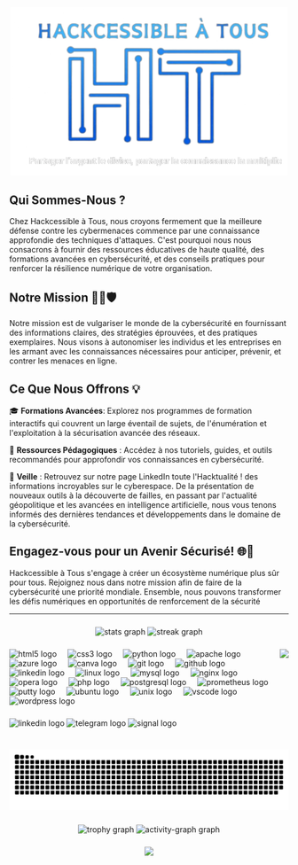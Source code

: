 <p align="center">
<img src="Logo_HT.png" alt="Logo" width="500">
</p>


<h2>Qui Sommes-Nous ?</h2>

Chez Hackcessible à Tous, nous croyons fermement que la meilleure défense contre les cybermenaces commence par une connaissance approfondie des techniques d'attaques. C'est pourquoi nous nous consacrons à fournir des ressources éducatives de haute qualité, des formations avancées en cybersécurité, et des conseils pratiques pour renforcer la résilience numérique de votre organisation.

<h2>Notre Mission 👨‍💻🛡️</h2>

Notre mission est de vulgariser le monde de la cybersécurité en fournissant des informations claires, des stratégies éprouvées, et des pratiques exemplaires. Nous visons à autonomiser les individus et les entreprises en les armant avec les connaissances nécessaires pour anticiper, prévenir, et contrer les menaces en ligne.

<h2>Ce Que Nous Offrons 💡</h2>

🎓 **Formations Avancées**: Explorez nos programmes de formation interactifs qui couvrent un large éventail de sujets, de l'énumération et l'exploitation à la sécurisation avancée des réseaux.

📘 **Ressources Pédagogiques** : Accédez à nos tutoriels, guides, et outils recommandés pour approfondir vos connaissances en cybersécurité.

🚨 **Veille** : Retrouvez sur notre page LinkedIn toute l'Hacktualité ! des informations incroyables sur le cyberespace. De la présentation de nouveaux outils à la découverte de failles, en passant par l'actualité géopolitique et les avancées en intelligence artificielle, nous vous tenons informés des dernières tendances et développements dans le domaine de la cybersécurité.

<h2>Engagez-vous pour un Avenir Sécurisé! 🌐🔐</h2>

Hackcessible à Tous s'engage à créer un écosystème numérique plus sûr pour tous. Rejoignez nous dans notre mission afin de faire de la cybersécurité une priorité mondiale. Ensemble, nous pouvons transformer les défis numériques en opportunités de renforcement de la sécurité</h2>

---

###

<div align="center">
  <img src="https://github-readme-stats.vercel.app/api?username=Hackcessible-a-Tous&hide_title=false&hide_rank=false&show_icons=true&include_all_commits=true&count_private=true&disable_animations=false&theme=onedark&locale=fr&hide_border=false" height="150" alt="stats graph"  />
  <img src="https://streak-stats.demolab.com?user=Hackcessible-a-Tous&locale=fr&mode=daily&theme=onedark&hide_border=false&border_radius=5" height="150" alt="streak graph"  />
</div>

###

<img align="right" height="150" src="https://media4.giphy.com/media/ADD4w6XgqLBJohQdBK/giphy.webp?cid=790b7611wc8putjr5alx7py8fhufy83i5pvg2naqh4ghp0ak&ep=v1_gifs_search&rid=giphy.webp&ct=g"  />

###

<div align="left">
  <img src="https://cdn.jsdelivr.net/gh/devicons/devicon/icons/html5/html5-plain-wordmark.svg" height="30" alt="html5 logo"  />
  <img width="12" />
  <img src="https://cdn.jsdelivr.net/gh/devicons/devicon/icons/css3/css3-plain-wordmark.svg" height="30" alt="css3 logo"  />
  <img width="12" />
  <img src="https://cdn.jsdelivr.net/gh/devicons/devicon/icons/python/python-original-wordmark.svg" height="30" alt="python logo"  />
  <img width="12" />
  <img src="https://cdn.jsdelivr.net/gh/devicons/devicon/icons/apache/apache-original-wordmark.svg" height="30" alt="apache logo"  />
  <img width="12" />
  <img src="https://cdn.jsdelivr.net/gh/devicons/devicon/icons/azure/azure-original-wordmark.svg" height="30" alt="azure logo"  />
  <img width="12" />
  <img src="https://cdn.jsdelivr.net/gh/devicons/devicon/icons/canva/canva-original.svg" height="30" alt="canva logo"  />
  <img width="12" />
  <img src="https://cdn.jsdelivr.net/gh/devicons/devicon/icons/git/git-original-wordmark.svg" height="30" alt="git logo"  />
  <img width="12" />
  <img src="https://cdn.jsdelivr.net/gh/devicons/devicon/icons/github/github-original.svg" height="30" alt="github logo"  />
  <img width="12" />
  <img src="https://cdn.jsdelivr.net/gh/devicons/devicon/icons/linkedin/linkedin-original.svg" height="30" alt="linkedin logo"  />
  <img width="12" />
  <img src="https://cdn.jsdelivr.net/gh/devicons/devicon/icons/linux/linux-original.svg" height="30" alt="linux logo"  />
  <img width="12" />
  <img src="https://cdn.jsdelivr.net/gh/devicons/devicon/icons/mysql/mysql-original-wordmark.svg" height="30" alt="mysql logo"  />
  <img width="12" />
  <img src="https://cdn.jsdelivr.net/gh/devicons/devicon/icons/nginx/nginx-original.svg" height="30" alt="nginx logo"  />
  <img width="12" />
  <img src="https://cdn.jsdelivr.net/gh/devicons/devicon/icons/opera/opera-original.svg" height="30" alt="opera logo"  />
  <img width="12" />
  <img src="https://cdn.jsdelivr.net/gh/devicons/devicon/icons/php/php-original.svg" height="30" alt="php logo"  />
  <img width="12" />
  <img src="https://cdn.jsdelivr.net/gh/devicons/devicon/icons/postgresql/postgresql-plain-wordmark.svg" height="30" alt="postgresql logo"  />
  <img width="12" />
  <img src="https://cdn.jsdelivr.net/gh/devicons/devicon/icons/prometheus/prometheus-original-wordmark.svg" height="30" alt="prometheus logo"  />
  <img width="12" />
  <img src="https://cdn.jsdelivr.net/gh/devicons/devicon/icons/putty/putty-original.svg" height="30" alt="putty logo"  />
  <img width="12" />
  <img src="https://cdn.jsdelivr.net/gh/devicons/devicon/icons/ubuntu/ubuntu-plain.svg" height="30" alt="ubuntu logo"  />
  <img width="12" />
  <img src="https://cdn.jsdelivr.net/gh/devicons/devicon/icons/unix/unix-original.svg" height="30" alt="unix logo"  />
  <img width="12" />
  <img src="https://cdn.jsdelivr.net/gh/devicons/devicon/icons/vscode/vscode-original-wordmark.svg" height="30" alt="vscode logo"  />
  <img width="12" />
  <img src="https://cdn.jsdelivr.net/gh/devicons/devicon/icons/wordpress/wordpress-original.svg" height="30" alt="wordpress logo"  />
</div>

###

<div align="left">
  <img src="https://img.shields.io/static/v1?message=LinkedIn&logo=linkedin&label=&color=0077B5&logoColor=white&labelColor=&style=for-the-badge" height="35" alt="linkedin logo"  />
  <img src="https://img.shields.io/static/v1?message=Telegram&logo=telegram&label=&color=2CA5E0&logoColor=white&labelColor=&style=for-the-badge" height="35" alt="telegram logo"  />
  <img src="https://img.shields.io/static/v1?message=Signal&logo=signal&label=&color=039BE5&logoColor=white&labelColor=&style=for-the-badge" height="35" alt="signal logo"  />
</div>

###

<br clear="both">

<img src="https://raw.githubusercontent.com/Hackcessible-a-Tous/Hackcessible-a-Tous/output/snake.svg" alt="Snake animation" />

###

<div align="center">
  <img src="https://github-profile-trophy.vercel.app?username=Hackcessible-a-Tous&theme=onedark&column=-1&row=1&margin-w=8&margin-h=8&no-bg=false&no-frame=false&order=4" height="150" alt="trophy graph"  />
  <img src="https://github-readme-activity-graph.vercel.app/graph?username=Hackcessible-a-Tous&radius=16&theme=one-dark&area=true&order=5" height="300" alt="activity-graph graph"  />
</div>

###

<div align="center">
  <img src="https://profile-counter.glitch.me/Hackcessible-a-Tous/count.svg?"  />
</div>

###
